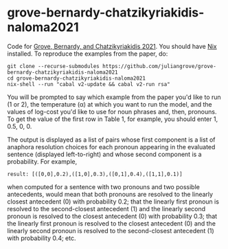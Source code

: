 # grove-bernardy-chatzikyriakidis-naloma2021

Code for [Grove, Bernardy, and Chatzikyriakidis
2021](https://www.aclweb.org/anthology/2021.naloma-1.8). You should have
[Nix](https://nixos.org/) installed. To reproduce the examples from the paper,
do:

	git clone --recurse-submodules https://github.com/juliangrove/grove-bernardy-chatzikyriakidis-naloma2021 
	cd grove-bernardy-chatzikyriakidis-naloma2021
	nix-shell --run "cabal v2-update && cabal v2-run rsa"
	
You will be prompted to say which example from the paper you'd like to run (1 or
2), the temperature (α) at which you want to run the model, and the values of
log-cost you'd like to use for noun phrases and, then, pronouns. To get the
value of the first row in Table 1, for example, you should enter 1, 0.5, 0, 0.

The output is displayed as a list of pairs whose first component is a list of
anaphora resolution choices for each pronoun appearing in the evaluated sentence
(displayed left-to-right) and whose second component is a probability. For
example,

	result: [([0,0],0.2),([1,0],0.3),([0,1],0.4),([1,1],0.1)]

when computed for a sentence with two pronouns and two possible antecedents,
would mean that both pronouns are resolved to the linearly closest antecedent
(0) with probability 0.2; that the linearly first pronoun is resolved to the
second-closest antecedent (1) and the linearly second pronoun is resolved to the
closest antecedent (0) with probability 0.3; that the linearly first pronoun is
resolved to the closest antecedent (0) and the linearly second pronoun is
resolved to the second-closest antecedent (1) with probability 0.4; etc.
